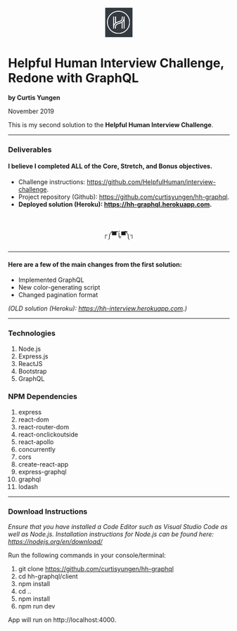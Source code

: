 <p align="center">
  <img src="./client/src/images/logo.png" alt="helpful human logo" />
</p>

# Helpful Human Interview Challenge, Redone with GraphQL
**by Curtis Yungen**

November 2019

This is my second solution to the <b>Helpful Human Interview Challenge</b>. 

<hr/>

### Deliverables

#### I believe I completed ALL of the Core, Stretch, and Bonus objectives.

* Challenge instructions: https://github.com/HelpfulHuman/interview-challenge.
* Project repository (Github): https://github.com/curtisyungen/hh-graphql.
* **Deployed solution (Heroku): https://hh-graphql.herokuapp.com.**

<br/>

<p align="center">┌༼▀̿ Ĺ̯▀̿༽┐</p>

<hr/>

#### Here are a few of the main changes from the first solution:

* Implemented GraphQL
* New color-generating script
* Changed pagination format

*(OLD solution (Heroku): https://hh-interview.herokuapp.com.)*

<hr/>

### Technologies
1) Node.js
2) Express.js
3) ReactJS
4) Bootstrap
5) GraphQL

### NPM Dependencies
1) express
2) react-dom
3) react-router-dom
4) react-onclickoutside
5) react-apollo
6) concurrently
7) cors
8) create-react-app
9) express-graphql
10) graphql
11) lodash

<hr/>

### Download Instructions

*Ensure that you have installed a Code Editor such as Visual Studio Code as well as Node.js.
Installation instructions for Node.js can be found here: https://nodejs.org/en/download/*

Run the following commands in your console/terminal:

1) git clone https://github.com/curtisyungen/hh-graphql
2) cd hh-graphql/client
3) npm install
4) cd ..
5) npm install
6) npm run dev

App will run on http://localhost:4000.
